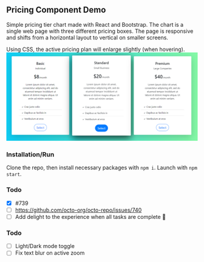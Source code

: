 ## Pricing Component Demo
Simple pricing tier chart made with React and Bootstrap.  The chart is a single web page with three different pricing boxes. The page is responsive and shifts from a horizontal layout to vertical on smaller screens.

Using CSS, the active pricing plan will enlarge slightly (when hovering).
![Alt text](/src/screenshot.jpg?raw=true "Screenshot")
### Installation/Run
Clone the repo, then install necessary packages with `npm i`.  Launch with `npm start`.

### Todo
- [x] #739
- [ ] https://github.com/octo-org/octo-repo/issues/740
- [ ] Add delight to the experience when all tasks are complete :tada:

### Todo
- [ ] Light/Dark mode toggle
- [ ] Fix text blur on active zoom